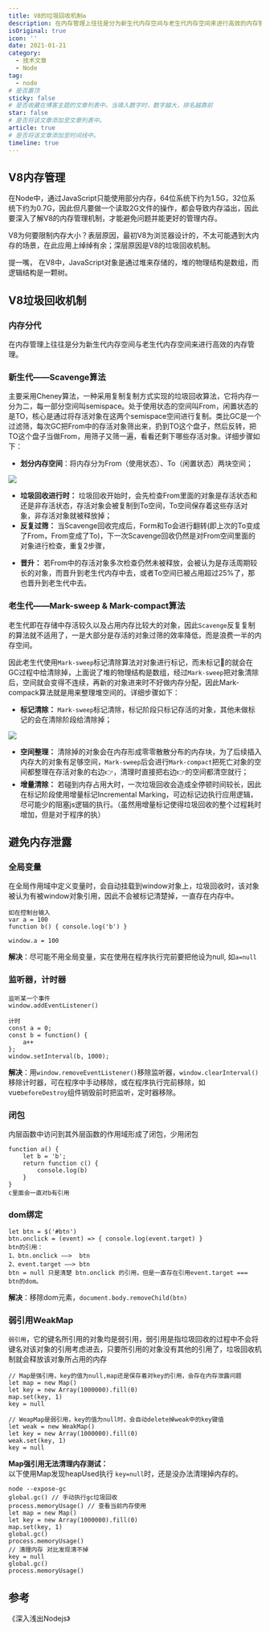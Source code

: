 ```yaml
---
title: V8的垃圾回收机制♻️
description: 在内存管理上往往是分为新生代内存空间与老生代内存空间来进行高效的内存管理。
isOriginal: true
icon: ''
date: 2021-01-21
category:
  - 技术文章
  - Node
tag:
  - node
# 是否置顶
sticky: false
# 是否收藏在博客主题的文章列表中。当填入数字时，数字越大，排名越靠前
star: false
# 是否将该文章添加至文章列表中。
article: true
# 是否将该文章添加至时间线中。
timeline: true
---
```

<CountView></CountView>

## V8内存管理

在Node中，通过JavaScript只能使用部分内存，64位系统下约为1.5G，32位系统下约为0.7G，因此但凡要做一个读取2G文件的操作，都会导致内存溢出，因此要深入了解V8的内存管理机制，才能避免问题并能更好的管理内存。

V8为何要限制内存大小？表层原因，最初V8为浏览器设计的，不太可能遇到大内存的场景，在此应用上绰绰有余；深层原因是V8的垃圾回收机制。

提一嘴， 在V8中，JavaScript对象是通过堆来存储的，堆的物理结构是数组，而逻辑结构是一颗树。

## V8垃圾回收机制

### 内存分代

在内存管理上往往是分为新生代内存空间与老生代内存空间来进行高效的内存管理。

### 新生代——Scavenge算法

主要采用Cheney算法，一种采用复制复制方式实现的垃圾回收算法，它将内存一分为二，每一部分空间叫semispace。处于使用状态的空间叫From，闲置状态的是TO，核心是通过将存活对象在这两个semispace空间进行复制。类比GC是一个过滤筛，每次GC把From中的存活对象筛出来，扔到TO这个盘子，然后反转，把TO这个盘子当做From，用筛子又筛一遍，看看还剩下哪些存活对象。详细步骤如下：

-   **划分内存空间**：将内存分为From（使用状态）、To（闲置状态）两块空间；

![](https://p3-juejin.byteimg.com/tos-cn-i-k3u1fbpfcp/9f6e33498ea241b7b62d432de82c14ee~tplv-k3u1fbpfcp-zoom-1.image)

-   **垃圾回收进行时：** 垃圾回收开始时，会先检查From里面的对象是存活状态和还是非存活状态，存活对象会被复制到To空间，To空间保存着这些存活对象，非存活对象就被释放掉；
-   **反复过筛：** 当Scavenge回收完成后，Form和To会进行翻转(即上次的To变成了From，From变成了To)，下一次Scavenge回收仍然是对From空间里面的对象进行检查，重复2步骤，

<!---->

-   **晋升：** 若From中的存活对象多次检查仍然未被释放，会被认为是存活周期较长的对象，而晋升到老生代内存中去，或者To空间已被占用超过25%了，那也晋升到老生代中去。

### 老生代——Mark-sweep & Mark-compact算法

老生代即在存储中存活较久以及占用内存比较大的对象，因此`Scavenge`反复复制的算法就不适用了，一是大部分是存活的对象过筛的效率降低，而是浪费一半的内存空间。

因此老生代使用`Mark-sweep`标记清除算法对对象进行标记，而未标记📌的就会在GC过程中给清除掉，上面说了堆的物理结构是数组，经过`Mark-sweep`把对象清除后，空间就会变得不连续，再新的对象进来时不好做内存分配，因此Mark-compack算法就是用来整理堆空间的。详细步骤如下：

-   **标记清除：** `Mark-sweep`标记清除，标记阶段只标记存活的对象，其他未做标记的会在清除阶段给清除掉；

![](https://p3-juejin.byteimg.com/tos-cn-i-k3u1fbpfcp/df3510f48cd44e42a5c4583ee1e0aed9~tplv-k3u1fbpfcp-zoom-1.image)

-   **空间整理：** 清除掉的对象会在内存形成零零散散分布的内存块，为了后续插入内存大的对象有足够空间，`Mark-sweep`后会进行`Mark-compact`把死亡对象的空间都整理在存活对象的右边👉，清理时直接把右边👉的空间都清空就行；
-   **增量清除：** 若碰到内存占用大时，一次垃圾回收会造成全停顿时间较长，因此在标记阶段使用增量标记Incremental Marking，可边标记边执行应用逻辑，尽可能少的阻塞js逻辑的执行。（虽然用增量标记使得垃圾回收的整个过程耗时增加，但是对于程序的执）

## 避免内存泄露

### 全局变量

在全局作用域中定义变量时，会自动挂载到window对象上，垃圾回收时，该对象被认为有被window对象引用，因此不会被标记清楚掉，一直存在内存中。

```
如在控制台输入
var a = 100
function b() { console.log('b') }

window.a = 100
```

**解决**：尽可能不用全局变量，实在使用在程序执行完前要把他设为null, 如`a=null`

### 监听器，计时器

```
监听某一个事件
window.addEventListener()

计时
const a = 0;
const b = function() {
    a++
};
window.setInterval(b, 1000);
```

**解决**：用`window.removeEventListener()`移除监听器，`window.clearInterval()`移除计时器，可在程序中手动移除，或在程序执行完前移除，如vue`beforeDestroy`组件销毁前时把监听，定时器移除。

### 闭包

内层函数中访问到其外层函数的作用域形成了闭包，少用闭包

```
function a() {
    let b = 'b';
    return function c() {
        console.log(b)
    }
}
c里面会一直对b有引用
```

### dom绑定

```
let btn = $('#btn')
btn.onclick = (event) => { console.log(event.target) }
btn的引用：
1、btn.onclick ——>  btn
2、event.target ——> btn
btn = null 只是清楚 btn.onclick 的引用，但是一直存在引用event.target === btn的dom。
```

**解决**：移除dom元素，`document.body.removeChild(btn)`

### 弱引用WeakMap

`弱引用`，它的键名所引用的对象均是弱引用，弱引用是指垃圾回收的过程中不会将键名对该对象的引用考虑进去，只要所引用的对象没有其他的引用了，垃圾回收机制就会释放该对象所占用的内存

```
// Map是强引用，key的值为null,map还是保存着对key的引用，会存在内存泄露问题
let map = new Map()
let key = new Array(1000000).fill(0)
map.set(key, 1)
key = null

// WeapMap是弱引用，key的值为null时，会自动delete掉weak中的key键值
let weak = new WeakMap()
let key = new Array(1000000).fill(0)
weak.set(key, 1)
key = null
```

**Map强引用无法清理内存测试：**\
以下使用Map发现heapUsed执行 `key=null`时，还是没办法清理掉内存的。

```
node --expose-gc
global.gc() // 手动执行gc垃圾回收
process.memoryUsage() // 查看当前内存使用
let map = new Map()
let key = new Array(1000000).fill(0)
map.set(key, 1)
global.gc()
process.memoryUsage()
// 清理内存 对比发现清不掉
key = null
global.gc()
process.memoryUsage()
```




## 参考

《深入浅出Nodejs》